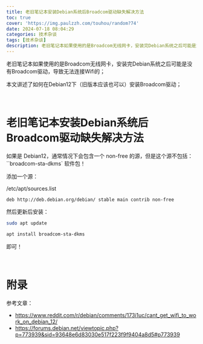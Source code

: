 ```yaml
---
title: 老旧笔记本安装Debian系统后Broadcom驱动缺失解决方法
toc: true
cover: 'https://img.paulzzh.com/touhou/random?74'
date: 2024-07-18 08:04:29
categories: 技术杂谈
tags: [技术杂谈]
description: 老旧笔记本如果使用的是Broadcom无线网卡，安装完Debian系统之后可能是没有Broadcom驱动，导致无法连接Wifi的；本文讲述了如何在Debian12下（旧版本应该也可以）安装Broadcom驱动；
---
```


老旧笔记本如果使用的是Broadcom无线网卡，安装完Debian系统之后可能是没有Broadcom驱动，导致无法连接Wifi的；

本文讲述了如何在Debian12下（旧版本应该也可以）安装Broadcom驱动；

<br/>

<!--more-->

# **老旧笔记本安装Debian系统后Broadcom驱动缺失解决方法**

如果是 Debian12，通常情况下会包含一个 non-free 的源，但是这个源不包括：``broadcom-sta-dkms` 软件包！

添加一个源：

/etc/apt/sources.list

```
deb http://deb.debian.org/debian/ stable main contrib non-free
```

然后更新后安装：

```bash
sudo apt update

apt install broadcom-sta-dkms
```

即可！

<br/>

# **附录**

参考文章：

-   https://www.reddit.com/r/debian/comments/173i1uc/cant_get_wifi_to_work_on_debian_12/
-   https://forums.debian.net/viewtopic.php?p=773939&sid=93648e6d83030e517f223f9f9404a8d5#p773939




<br/>
